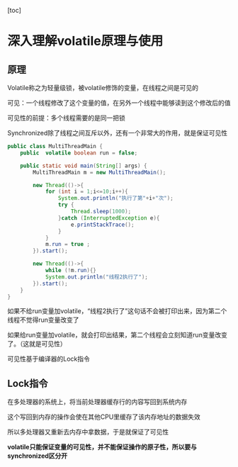 [toc]

# 深入理解volatile原理与使用

## 原理

Volatile称之为轻量级锁，被volatile修饰的变量，在线程之间是可见的

可见：一个线程修改了这个变量的值，在另外一个线程中能够读到这个修改后的值

可见性的前提：多个线程需要的是同一把锁

Synchronized除了线程之间互斥以外，还有一个非常大的作用，就是保证可见性

```Java
public class MultiThreadMain {
    public  volatile boolean run = false;

    public static void main(String[] args) {
        MultiThreadMain m = new MultiThreadMain();

        new Thread(()->{
            for (int i = 1;i<=10;i++){
                System.out.println("执行了第"+i+"次");
                try {
                    Thread.sleep(1000);
                }catch (InterruptedException e){
                    e.printStackTrace();
                }
            }
            m.run = true ;
        }).start();

        new Thread(()->{
            while (!m.run){}
            System.out.println("线程2执行了");
        }).start();
    }
}
```

如果不给run变量加volatile，“线程2执行了”这句话不会被打印出来，因为第二个线程不觉得run变量改变了

如果给run变量加volatile，就会打印出结果，第二个线程会立刻知道run变量改变了。（这就是可见性）

可见性基于编译器的Lock指令

## Lock指令

在多处理器的系统上，将当前处理器缓存行的内容写回到系统内存

这个写回到内存的操作会使在其他CPU里缓存了该内存地址的数据失效

所以多处理器又重新去内存中拿数据，于是就保证了可见性



**volatile只能保证变量的可见性，并不能保证操作的原子性，所以要与synchronized区分开**